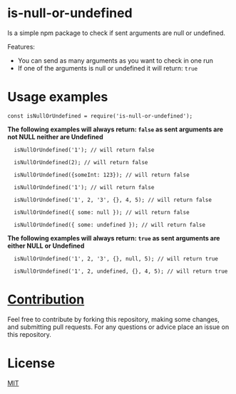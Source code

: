 # is-null-or-undefined

Is a simple npm package to check if sent arguments are null or undefined.

Features:

- You can send as many arguments as you want to check in one run
- If one of the arguments is null or undefined it will return: `true`

# Usage examples


```
const isNullOrUndefined = require('is-null-or-undefined');
```


**The following examples will always return: `false` as sent arguments are not NULL neither are Undefined**

```
  isNullOrUndefined('1'); // will return false

  isNullOrUndefined(2); // will return false

  isNullOrUndefined({someInt: 123}); // will return false

  isNullOrUndefined('1'); // will return false

  isNullOrUndefined('1', 2, '3', {}, 4, 5); // will return false

  isNullOrUndefined({ some: null }); // will return false

  isNullOrUndefined({ some: undefined }); // will return false
```

**The following examples will always return: `true` as sent arguments are either NULL or Undefined**

```
  isNullOrUndefined('1', 2, '3', {}, null, 5); // will return true

  isNullOrUndefined('1', 2, undefined, {}, 4, 5); // will return true
```

# [Contribution](CONTRIBUTING)

Feel free to contribute by forking this repository, making some changes, and submitting pull requests. For any questions or advice place an issue on this repository.

# License

  [MIT](LICENSE)
